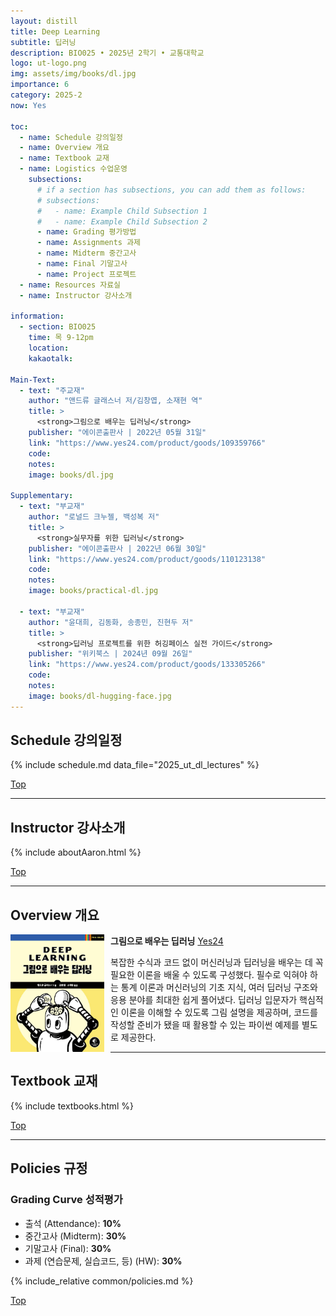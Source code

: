```yaml
---
layout: distill
title: Deep Learning
subtitle: 딥러닝
description: BIO025 • 2025년 2학기 • 교통대학교
logo: ut-logo.png
img: assets/img/books/dl.jpg
importance: 6
category: 2025-2
now: Yes

toc:
  - name: Schedule 강의일정
  - name: Overview 개요
  - name: Textbook 교재
  - name: Logistics 수업운영
    subsections:
      # if a section has subsections, you can add them as follows:
      # subsections:
      #   - name: Example Child Subsection 1
      #   - name: Example Child Subsection 2
      - name: Grading 평가방법
      - name: Assignments 과제
      - name: Midterm 중간고사
      - name: Final 기말고사
      - name: Project 프로젝트
  - name: Resources 자료실
  - name: Instructor 강사소개

information:
  - section: BIO025
    time: 목 9-12pm
    location:
    kakaotalk:

Main-Text:
  - text: "주교재"
    author: "앤드류 글래스너 저/김창엽, 소재현 역"
    title: >
      <strong>그림으로 배우는 딥러닝</strong>
    publisher: "에이콘출판사 | 2022년 05월 31일"
    link: "https://www.yes24.com/product/goods/109359766"
    code:
    notes:
    image: books/dl.jpg

Supplementary:
  - text: "부교재"
    author: "로널드 크누젤, 백성복 저"
    title: >
      <strong>실무자를 위한 딥러닝</strong>
    publisher: "에이콘출판사 | 2022년 06월 30일"
    link: "https://www.yes24.com/product/goods/110123138"
    code:
    notes:
    image: books/practical-dl.jpg

  - text: "부교재"
    author: "윤대희, 김동화, 송종민, 진현두 저"
    title: >
      <strong>딥러닝 프로젝트를 위한 허깅페이스 실전 가이드</strong>
    publisher: "위키북스 | 2024년 09월 26일"
    link: "https://www.yes24.com/product/goods/133305266"
    code:
    notes:
    image: books/dl-hugging-face.jpg
---
```


## Schedule 강의일정

{% include schedule.md data_file="2025_ut_dl_lectures" %}

<a class="btncv" href="#">Top</a>

---

## Instructor 강사소개

{% include aboutAaron.html %}

<a class="btncv" href="#">Top</a>

---

## Overview 개요

<img style="float: left; width: 150px; margin: 0 10px 10px 0;" src="/assets/img/books/dl.jpg" />

<strong>그림으로 배우는 딥러닝</strong> <a href="https://www.yes24.com/product/goods/109359766">Yes24</a>

복잡한 수식과 코드 없이 머신러닝과 딥러닝을 배우는 데 꼭 필요한 이론을 배울 수 있도록 구성했다. 필수로 익혀야 하는 통계 이론과 머신러닝의 기초 지식, 여러 딥러닝 구조와 응용 분야를 최대한 쉽게 풀어냈다. 딥러닝 입문자가 핵심적인 이론을 이해할 수 있도록 그림 설명을 제공하며, 코드를 작성할 준비가 됐을 때 활용할 수 있는 파이썬 예제를 별도로 제공한다.

---

## Textbook 교재

{% include textbooks.html %}

<a class="btncv" href="#">Top</a>

---

## Policies 규정

### Grading Curve 성적평가

- 출석 (Attendance): **10%**
- 중간고사 (Midterm): **30%**
- 기말고사 (Final): **30%**
- 과제 (연습문제, 실습코드, 등) (HW): **30%**

{% include_relative common/policies.md %}

<a class="btncv" href="#">Top</a>
